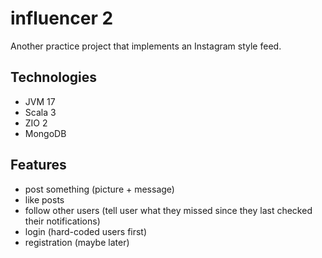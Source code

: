 # influencer 2
Another practice project that implements an Instagram style feed.

## Technologies
* JVM 17
* Scala 3
* ZIO 2
* MongoDB

## Features
* post something (picture + message)
* like posts
* follow other users (tell user what they missed since they last checked their notifications)
* login (hard-coded users first)
* registration (maybe later)
